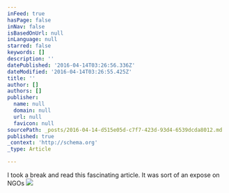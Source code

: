 ```yaml
---
inFeed: true
hasPage: false
inNav: false
isBasedOnUrl: null
inLanguage: null
starred: false
keywords: []
description: ''
datePublished: '2016-04-14T03:26:56.336Z'
dateModified: '2016-04-14T03:26:55.425Z'
title: ''
author: []
authors: []
publisher:
  name: null
  domain: null
  url: null
  favicon: null
sourcePath: _posts/2016-04-14-d515e05d-c7f7-423d-93d4-6539dcda8012.md
published: true
_context: 'http://schema.org'
_type: Article

---
```

I took a break and read this fascinating article. It was sort of an expose on NGOs
![](https://the-grid-user-content.s3-us-west-2.amazonaws.com/b4bb2c1f-fc05-4ad2-b550-4f376ef64e4a.jpg)